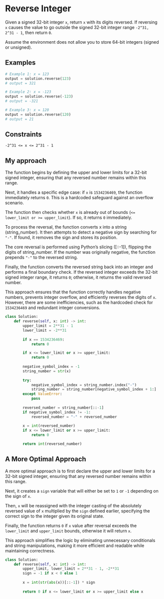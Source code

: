 # Reverse Integer

Given a signed 32-bit integer ```x```, return ```x``` with its digits reversed. If reversing ```x``` causes the value to go outside the signed 32-bit integer range ```-2^31, 2^31 - 1```, then return ```0```.

Assume the environment does not allow you to store 64-bit integers (signed or unsigned).

## Examples

```python
# Example 1: x = 123
output = solution.reverse(123)
# output = 321
```

```python
# Example 2: x = -123
output = solution.reverse(-123)
# output = -321
```

```python
# Example 3: x = 120
output = solution.reverse(120)
# output = 21
```

## Constraints

`-2^31 <= x <= 2^31 - 1`

## My approach
The function begins by defining the upper and lower limits for a 32-bit signed integer, ensuring that any reversed number remains within this range.

Next, it handles a specific edge case: if `x` is `1534236469`, the function immediately returns `0`. This is a hardcoded safeguard against an overflow scenario.

The function then checks whether `x` is already out of bounds (`<= lower_limit or >= upper_limit`). If so, it returns `0` immediately.

To process the reversal, the function converts x into a string (string_number). It then attempts to detect a negative sign by searching for `"-"`. If found, it removes the sign and stores its position.

The core reversal is performed using Python’s slicing ([::-1]), flipping the digits of string_number. If the number was originally negative, the function prepends `"-"` to the reversed string.

Finally, the function converts the reversed string back into an integer and performs a final boundary check. If the reversed integer exceeds the 32-bit signed integer range, it returns `0`; otherwise, it returns the valid reversed number.

This approach ensures that the function correctly handles negative numbers, prevents integer overflow, and efficiently reverses the digits of `x`. However, there are some inefficiencies, such as the hardcoded check for `1534236469` and redundant integer conversions.

```python
class Solution:
    def reverse(self, x: int) -> int:
        upper_limit = 2**31 - 1
        lower_limit = -2**31
        
        if x == 1534236469:
            return 0

        if x <= lower_limit or x >= upper_limit:
            return 0
        
        negative_symbol_index = -1
        string_number = str(x)
        
        try:
            negative_symbol_index = string_number.index("-")
            string_number = string_number[negative_symbol_index + 1:]        
        except ValueError:
            pass
    
        reversed_number = string_number[::-1]
        if negative_symbol_index != -1:
            reversed_number = "-" + reversed_number
        
        x = int(reversed_number)
        if x <= lower_limit or x >= upper_limit:
            return 0

        return int(reversed_number)
```

## A More Optimal Approach
A more optimal approach is to first declare the upper and lower limits for a 32-bit signed integer, ensuring that any reversed number remains within this range.

Next, it creates a `sign` variable that will either be set to `1` or `-1` depending on the sign of `x`.

Then, `x` will be reassigned with the integer casting of the absolutely reversed value of `x` multiplied by the `sign` defined earlier, specifying the correct sign to the integer given its original state.

Finally, the function returns `0` if `x` value after reversal exceeds the `lower_limit` and `upper_limit` bounds, otherwise it will return `x`.

This approach simplifies the logic by eliminating unnecessary conditionals and string manipulations, making it more efficient and readable while maintaining correctness.

```python
class Solution:
    def reverse(self, x: int) -> int:
        upper_limit, lower_limit = 2**31 - 1, -2**31
        sign = -1 if x < 0 else 1
        
        x = int(str(abs(x))[::-1]) * sign
        
        return 0 if x <= lower_limit or x >= upper_limit else x
```